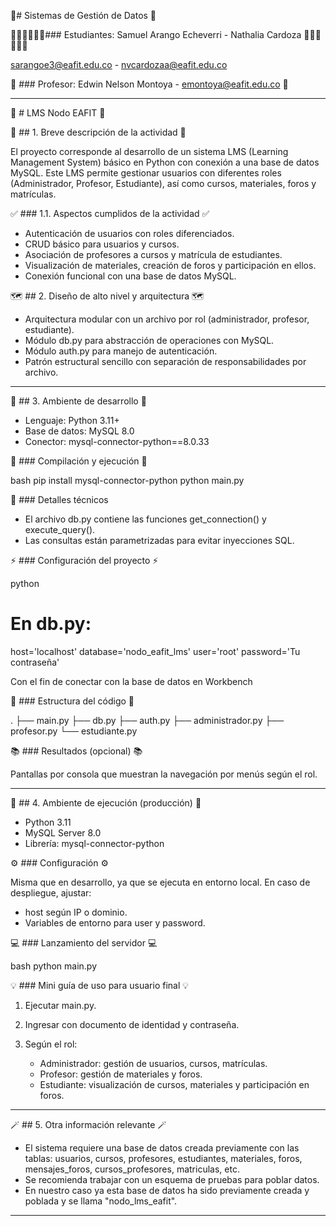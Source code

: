📍# Sistemas de Gestión de Datos 📍

👩🏻‍💻👨🏽‍💻### Estudiantes: Samuel Arango Echeverri - Nathalia Cardoza 👩🏻‍💻👨🏽‍💻

[sarangoe3@eafit.edu.co](mailto:sarangoe3@eafit.edu.co) - [nvcardozaa@eafit.edu.co](mailto:nvcardozaa@eafit.edu.co)

🦾 ### Profesor: Edwin Nelson Montoya - [emontoya@eafit.edu.co](mailto:emontoya@eafit.edu.co) 🦾

---

📝 # LMS Nodo EAFIT 📝

👀 ## 1. Breve descripción de la actividad 👀

El proyecto corresponde al desarrollo de un sistema LMS (Learning Management System) básico en Python con conexión a una base de datos MySQL. Este LMS permite gestionar usuarios con diferentes roles (Administrador, Profesor, Estudiante), así como cursos, materiales, foros y matrículas.

✅ ### 1.1. Aspectos cumplidos de la actividad ✅

* Autenticación de usuarios con roles diferenciados.
* CRUD básico para usuarios y cursos.
* Asociación de profesores a cursos y matrícula de estudiantes.
* Visualización de materiales, creación de foros y participación en ellos.
* Conexión funcional con una base de datos MySQL.


🗺 ## 2. Diseño de alto nivel y arquitectura 🗺

* Arquitectura modular con un archivo por rol (administrador, profesor, estudiante).
* Módulo db.py para abstracción de operaciones con MySQL.
* Módulo auth.py para manejo de autenticación.
* Patrón estructural sencillo con separación de responsabilidades por archivo.

---

📲 ## 3. Ambiente de desarrollo 📲

* Lenguaje: Python 3.11+
* Base de datos: MySQL 8.0
* Conector: mysql-connector-python==8.0.33

👾 ### Compilación y ejecución 👾

bash
pip install mysql-connector-python
python main.py


📌 ### Detalles técnicos

* El archivo db.py contiene las funciones get_connection() y execute_query().
* Las consultas están parametrizadas para evitar inyecciones SQL.

⚡ ### Configuración del proyecto ⚡

python
# En db.py:
host='localhost'
database='nodo_eafit_lms'
user='root'
password='Tu contraseña'

Con el fin de conectar con la base de datos en Workbench


📖 ### Estructura del código 📖


.
├── main.py
├── db.py
├── auth.py
├── administrador.py
├── profesor.py
└── estudiante.py


📚 ### Resultados (opcional) 📚

Pantallas por consola que muestran la navegación por menús según el rol.

---

👾 ## 4. Ambiente de ejecución (producción) 👾

* Python 3.11
* MySQL Server 8.0
* Librería: mysql-connector-python

⚙ ### Configuración ⚙

Misma que en desarrollo, ya que se ejecuta en entorno local. En caso de despliegue, ajustar:

* host según IP o dominio.
* Variables de entorno para user y password.

💻 ### Lanzamiento del servidor 💻

bash
python main.py


💡 ### Mini guía de uso para usuario final 💡

1. Ejecutar main.py.
2. Ingresar con documento de identidad y contraseña.
3. Según el rol:

   * Administrador: gestión de usuarios, cursos, matrículas.
   * Profesor: gestión de materiales y foros.
   * Estudiante: visualización de cursos, materiales y participación en foros.

---

🪄 ## 5. Otra información relevante 🪄

* El sistema requiere una base de datos creada previamente con las tablas: usuarios, cursos, profesores, estudiantes, materiales, foros, mensajes_foros, cursos_profesores, matriculas, etc.
* Se recomienda trabajar con un esquema de pruebas para poblar datos.
* En nuestro caso ya esta base de datos ha sido previamente creada y poblada y se llama "nodo_lms_eafit".
---

